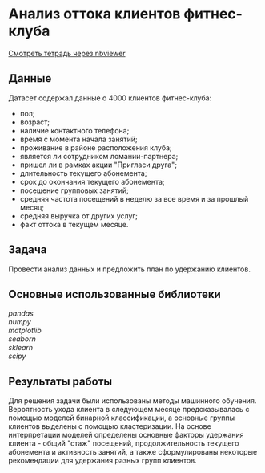 # Анализ оттока клиентов фитнес-клуба
[Смотреть тетрадь через nbviewer](https://nbviewer.jupyter.org/github/vtauber/y.praktikum_projects/blob/master/gym_churn/gym_churn.ipynb)
## Данные
Датасет содержал данные о 4000 клиентов фитнес-клуба:
- пол;
- возраст;
- наличие контактного телефона;
- время с момента начала занятий;
- проживание в районе расположения клуба;
- является ли сотрудником ломании-партнера;
- пришел ли в рамках акции "Пригласи друга";
- длительность текущего абонемента;
- срок до окончания текущего абонемента;
- посещение групповых занятий;
- средняя частота посещений в неделю за все время и за прошлый месяц;
- средняя выручка от других услуг;
- факт оттока в текущем месяце.
## Задача
Провести анализ данных и предложить план по удержанию клиентов. 
## Основные использованные библиотеки
*pandas  
numpy  
matplotlib  
seaborn  
sklearn  
scipy*
## Результаты работы
Для решения задачи были использованы методы машинного обучения. Вероятность ухода клиента в следующем месяце предсказывалась с помощью моделей бинарной классификации, а основные группы клиентов выделены с помощью кластеризации. На основе интерпретации моделей определены основные факторы удержания клиента - общий "стаж" посещений, продолжительность текущего абонемента и активность занятий, а также сформулированы некоторые рекомендации для удержания разных групп клиентов.
